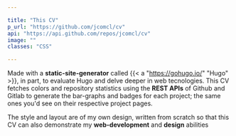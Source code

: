 ```yaml
---

title: "This CV"
p_url: "https://github.com/jcomcl/cv"
api: "https://api.github.com/repos/jcomcl/cv"
image: ""
classes: "CSS"

---
```


Made with a **static-site-generator** called {{< a "https://gohugo.io/" "Hugo" >}}, in part, to evaluate Hugo and delve deeper in web tecnologies. This CV fetches colors and repository statistics using the **REST APIs** of Github and Gitlab to generate the bar-graphs and badges for each project; the same ones you'd see on their respective project pages.

The style and layout are of my own design, written from scratch so that this CV can also demonstrate my **web-development** and **design** abilities
